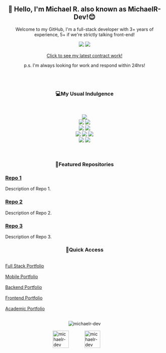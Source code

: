 <h2 align="center" color="orange">👋 Hello, I'm Michael R. also known as MichaelR-Dev!😊</h2>
<p align="center">Welcome to my GitHub, I'm a full-stack developer with 3+ years of experience, 5+ if we're strictly talking front-end!</p>
<div align="center">
    <a href="https://www.linkedin.com/in/michaelr-dev" target="_blank"><img src="https://img.shields.io/badge/LinkedIn-0077B5?style=for-the-badge&logo=linkedin&logoColor=white"/></a>
    <a href="https://www.upwork.com/freelancers/michaelr78" target="_blank"><img src="https://img.shields.io/badge/UpWork-6FDA44?style=for-the-badge&logo=Upwork&logoColor=white"/></a>
</div>

<br>
<div align="center">
    <a align="center" href="https://www.upwork.com/freelancers/michaelr78" target="_blank">Click to see my latest contract work!</a>
    <p align="center" italicized>p.s. I'm always looking for work and respond within 24hrs!</p>
</div>
<br><br>
<h3 align="center">💻My Usual Indulgence</h3>
<br>
<br>

<div align="center">
    <div>
        <a href="https://react.dev/" target="_blank"><img src="https://img.shields.io/badge/React-20232A?style=for-the-badge&logo=react&logoColor=61DAFB"/></a>
    </div>
    <div>
        <a href="https://www.typescriptlang.org/" target="_blank"><img src="https://img.shields.io/badge/TypeScript-007ACC?style=for-the-badge&logo=typescript&logoColor=white"/></a>
        <a href="https://tailwindcss.com/" target="_blank"><img src="https://img.shields.io/badge/Tailwind_CSS-38B2AC?style=for-the-badge&logo=tailwind-css&logoColor=white"/></a>
    </div>
    <div>
        <a href="https://reactnative.dev/" target="_blank"><img src="https://img.shields.io/badge/React_Native-20232A?style=for-the-badge&logo=react&logoColor=61DAFB"/></a> 
        <a href="https://firebase.google.com/" target="_blank"><img src="https://img.shields.io/badge/Firebase-039BE5?style=for-the-badge&logo=Firebase&logoColor=white"/></a>
    </div>
    <div>   
        <a href="https://jestjs.io/" target="_blank"><img src="https://img.shields.io/badge/Jest-323330?style=for-the-badge&logo=Jest&logoColor=white"/></a>
        <a href="https://nodejs.org/en" target="_blank"><img src="https://img.shields.io/badge/Node.js-43853D?style=for-the-badge&logo=node.js&logoColor=white"/></a>
        <a href="https://redux.js.org/" target="_blank"><img src="https://img.shields.io/badge/Redux-593D88?style=for-the-badge&logo=redux&logoColor=white"/></a>
    </div>
    <div>
        <a href="https://vercel.com/" target="_blank"><img src="https://img.shields.io/badge/Vercel-000000?style=for-the-badge&logo=vercel&logoColor=white"/></a>
        <a href="https://nextjs.org/" target="_blank"><img src="https://img.shields.io/badge/Next.js-000?logo=nextdotjs&logoColor=fff&style=for-the-badge"/></a>
    </div>

</div>


<br>
<br>

<h3 align="center">🌟Featured Repositories</h3>

### [Repo 1](link-to-repo-1)
Description of Repo 1.

### [Repo 2](link-to-repo-2)
Description of Repo 2.

### [Repo 3](link-to-repo-3)
Description of Repo 3.

<h3 align="center">🚀Quick Access</h3>
<br>

<div>
    <a href="https://github.com/MichaelR-Dev/learns-fullstack">Full Stack Portfolio</a> <br><br>
    <a href="https://github.com/MichaelR-Dev/learns-mobile">Mobile Portfolio</a> <br><br>
    <a href="https://github.com/MichaelR-Dev/learns-backend">Backend Portfolio</a> <br><br>
    <a href="https://github.com/MichaelR-Dev/learns-frontend">Frontend Portfolio</a> <br><br>
    <a href="https://github.com/MichaelR-Dev/portfolio-university">Academic Portfolio</a> <br><br>
</div>


<div style="display: flex; width: 100%; flex-direction: column; justify-content: center; align-items: center;">
    <p align="center"><img src="https://github-readme-stats.vercel.app/api/top-langs?username=michaelr-dev&show_icons=true&locale=en&layout=compact&theme=onedark" alt="michaelr-dev" /></p>
    <div style="display: flex; flex-direction: row; justify-content: space-around; flex-wrap: nowrap; width: 100%;">
        <p align="left" style="width: 40%; margin: 0; height: 100%;"><img style="width: 50%; height: 100%;" src="https://github-readme-stats.vercel.app/api?username=michaelr-dev&show_icons=true&locale=en&theme=onedark" alt="michaelr-dev" /><img style="width: 50%; height: 100%;" src="https://github-readme-streak-stats.herokuapp.com/?user=michaelr-dev&theme=onedark" alt="michaelr-dev" /></p>
    </div>
</div>
